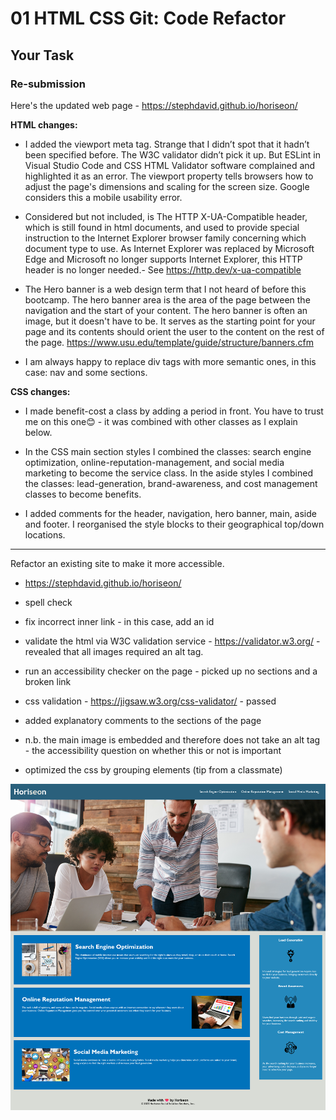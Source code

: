 # 01 HTML CSS Git: Code Refactor

## Your Task

### Re-submission

Here's the updated web page - https://stephdavid.github.io/horiseon/


**HTML changes:**

* I added the viewport meta tag. Strange that I didn’t spot that it hadn’t been specified before. The W3C validator didn’t pick it up. But ESLint in Visual Studio Code and CSS HTML Validator software complained and highlighted it as an error. The viewport property tells browsers how to adjust the page's dimensions and scaling for the screen size. Google considers this a mobile usability error.

* Considered but not included, is The HTTP X-UA-Compatible header, which is still found in html documents, and used to provide special instruction to the Internet Explorer browser family concerning which document type to use. As Internet Explorer was replaced by Microsoft Edge and Microsoft no longer supports Internet Explorer, this HTTP header is no longer needed.- See https://http.dev/x-ua-compatible

* The Hero banner is a web design term that I not heard of before this bootcamp. The hero banner area is the area of the page between the navigation and the start of your content. The hero banner is often an image, but it doesn't have to be. It serves as the starting point for your page and its contents should orient the user to the content on the rest of the page.  https://www.usu.edu/template/guide/structure/banners.cfm 

* I am always happy to replace div tags with more semantic ones, in this case: nav and some sections.

**CSS changes:**

* I made benefit-cost a class by adding a period in front. You have to trust me on this one😊 - it was combined with other classes as I explain below.

* In the CSS main section styles I combined the classes: search engine optimization, online-reputation-management, and social media marketing to become the service class. In the aside styles I combined the classes: lead-generation, brand-awareness, and cost management classes to become benefits. 

* I added comments for the header, navigation, hero banner, main, aside and footer. I reorganised the style blocks to their geographical top/down locations.

---

Refactor an existing site to make it more accessible.

- https://stephdavid.github.io/horiseon/

- spell check

- fix incorrect inner link - in this case, add an id

- validate the html via W3C validation service - https://validator.w3.org/ - revealed that all images required an alt tag.

- run an accessibility checker on the page - picked up no sections and a broken link

- css validation - https://jigsaw.w3.org/css-validator/ - passed

- added explanatory comments to the sections of the page

- n.b. the main image is embedded and therefore does not take an alt tag - the accessibility question on whether this or not is important
  
- optimized the css by grouping elements (tip from a classmate)

<img src="horiseon.png" alt="horiseon webpage">


